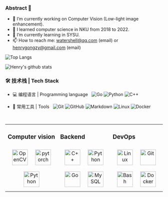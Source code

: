 ### Abstract 👋

<!--
**Henry-GongZY/Henry-GongZY** is a ✨ _special_ ✨ repository because its `README.md` (this file) appears on your GitHub profile.-->

- 🔭 I’m currently working on Computer Vision (Low-light image enhancement).
- 🏫 I learned computer science in NKU from 2018 to 2022.
- 🌱 I’m currently learning in SYSU.
- 📫 How to reach me: watershell@qq.com (email) or henrygongzy@gmail.com (email)

![Top Langs](https://github-readme-stats.vercel.app/api/top-langs/?username=Henry-GongZY&layout=compact&langs_count=10)

![Henry's github stats](https://github-readme-stats.vercel.app/api?username=Henry-GongZY&theme=synthwave&hide=prs) 

### 🛠 技术栈 | Tech Stack

- 💻 编程语言 | Programming language &#160; ![Go](https://img.shields.io/badge/Go-00ADD8?style=for-the-badge&logo=go&logoColor=white) 
![Python](https://img.shields.io/badge/Python-14354C?style=for-the-badge&logo=python&logoColor=white) 
![C++](https://img.shields.io/badge/C%2B%2B-00599C?style=for-the-badge&logo=c%2B%2B&logoColor=white)

- 🔧 常用工具 | Tools &#160; ![Git](https://img.shields.io/badge/-Git-333333?style=flat&logo=git)
![GitHub](https://img.shields.io/badge/-GitHub-333333?style=flat&logo=github)
![Markdown](https://img.shields.io/badge/-Markdown-333333?style=flat&logo=markdown)
![Linux](https://camo.githubusercontent.com/b3be60135b84219b62157aa60f46e68f6c9d597faaa94b33c5bd5431f87df0f1/68747470733a2f2f696d672e736869656c64732e696f2f62616467652f4c696e75782d4643433632343f7374796c653d7374796c653d666c61742d737175617265266c6f676f3d6c696e7578266c6f676f436f6c6f723d626c61636b)
![Docker](https://camo.githubusercontent.com/3102a1f70c198367b91121bce0e2f36157d2f923389f04645f43d07d2f1ecf8a/68747470733a2f2f696d672e736869656c64732e696f2f62616467652f2d446f636b65722d4643433632343f7374796c653d666c61742d737175617265266c6f676f3d646f636b6572)

<br/>  

<table><tr><td valign="top" width="33%">

### Computer vision  
<div align="center">  
<img style="margin: 10px" src="https://profilinator.rishav.dev/skills-assets/opencv-icon.svg" alt="OpenCV" height="50" />  
<img style="margin: 10px" src="https://profilinator.rishav.dev/skills-assets/pytorch-icon.svg" alt="pytorch" height="50" />  
<img style="margin: 10px" src="https://profilinator.rishav.dev/skills-assets/python-original.svg" alt="Python" height="50" />  
</div>

</td><td valign="top" width="33%">

### Backend  
<div align="center">  
<img style="margin: 10px" src="https://profilinator.rishav.dev/skills-assets/cplusplus-original.svg" alt="C++" height="50" />  
<img style="margin: 10px" src="https://profilinator.rishav.dev/skills-assets/python-original.svg" alt="Python" height="50" />  
<img style="margin: 10px" src="https://profilinator.rishav.dev/skills-assets/go-original.svg" alt="Go" height="50" />  
<img style="margin: 10px" src="https://profilinator.rishav.dev/skills-assets/mysql-original-wordmark.svg" alt="MySQL" height="50" />  
</div>

</td><td valign="top" width="33%">

### DevOps  
<div align="center">  
<img style="margin: 10px" src="https://profilinator.rishav.dev/skills-assets/linux-original.svg" alt="Linux" height="50" />  
<img style="margin: 10px" src="https://profilinator.rishav.dev/skills-assets/git-scm-icon.svg" alt="Git" height="50" />  
<img style="margin: 10px" src="https://profilinator.rishav.dev/skills-assets/gnu_bash-icon.svg" alt="Bash" height="50" />  
<img style="margin: 10px" src="https://profilinator.rishav.dev/skills-assets/docker-original-wordmark.svg" alt="Docker" height="50" />  
</div>

</td></tr></table>  

<br/>  

